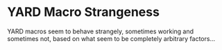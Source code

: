 # YARD Macro Strangeness

YARD macros seem to behave strangely, sometimes working and sometimes not,
based on what seem to be completely arbitrary factors...
